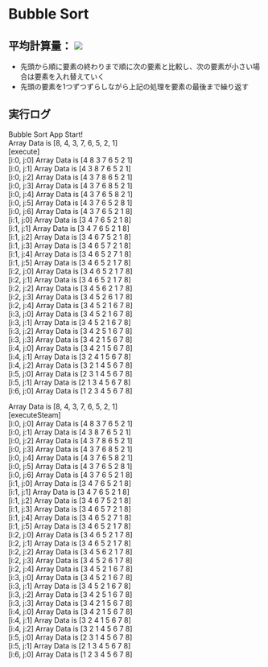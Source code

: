 # Bubble Sort  

## 平均計算量： <img src="https://latex.codecogs.com/gif.latex?\O(n^2)" />  

* 先頭から順に要素の終わりまで順に次の要素と比較し、次の要素が小さい場合は要素を入れ替えていく
* 先頭の要素を1つずつずらしながら上記の処理を要素の最後まで繰り返す

## 実行ログ

Bubble Sort App Start!  
Array Data is [8, 4, 3, 7, 6, 5, 2, 1]  
[execute]  
[i:0, j:0] Array Data is [4 8 3 7 6 5 2 1]  
[i:0, j:1] Array Data is [4 3 8 7 6 5 2 1]  
[i:0, j:2] Array Data is [4 3 7 8 6 5 2 1]  
[i:0, j:3] Array Data is [4 3 7 6 8 5 2 1]  
[i:0, j:4] Array Data is [4 3 7 6 5 8 2 1]  
[i:0, j:5] Array Data is [4 3 7 6 5 2 8 1]  
[i:0, j:6] Array Data is [4 3 7 6 5 2 1 8]  
[i:1, j:0] Array Data is [3 4 7 6 5 2 1 8]  
[i:1, j:1] Array Data is [3 4 7 6 5 2 1 8]  
[i:1, j:2] Array Data is [3 4 6 7 5 2 1 8]  
[i:1, j:3] Array Data is [3 4 6 5 7 2 1 8]  
[i:1, j:4] Array Data is [3 4 6 5 2 7 1 8]  
[i:1, j:5] Array Data is [3 4 6 5 2 1 7 8]  
[i:2, j:0] Array Data is [3 4 6 5 2 1 7 8]  
[i:2, j:1] Array Data is [3 4 6 5 2 1 7 8]  
[i:2, j:2] Array Data is [3 4 5 6 2 1 7 8]  
[i:2, j:3] Array Data is [3 4 5 2 6 1 7 8]  
[i:2, j:4] Array Data is [3 4 5 2 1 6 7 8]  
[i:3, j:0] Array Data is [3 4 5 2 1 6 7 8]  
[i:3, j:1] Array Data is [3 4 5 2 1 6 7 8]  
[i:3, j:2] Array Data is [3 4 2 5 1 6 7 8]  
[i:3, j:3] Array Data is [3 4 2 1 5 6 7 8]  
[i:4, j:0] Array Data is [3 4 2 1 5 6 7 8]  
[i:4, j:1] Array Data is [3 2 4 1 5 6 7 8]  
[i:4, j:2] Array Data is [3 2 1 4 5 6 7 8]  
[i:5, j:0] Array Data is [2 3 1 4 5 6 7 8]  
[i:5, j:1] Array Data is [2 1 3 4 5 6 7 8]  
[i:6, j:0] Array Data is [1 2 3 4 5 6 7 8]  

Array Data is [8, 4, 3, 7, 6, 5, 2, 1]  
[executeSteam]  
[i:0, j:0] Array Data is [4 8 3 7 6 5 2 1]  
[i:0, j:1] Array Data is [4 3 8 7 6 5 2 1]  
[i:0, j:2] Array Data is [4 3 7 8 6 5 2 1]  
[i:0, j:3] Array Data is [4 3 7 6 8 5 2 1]  
[i:0, j:4] Array Data is [4 3 7 6 5 8 2 1]  
[i:0, j:5] Array Data is [4 3 7 6 5 2 8 1]  
[i:0, j:6] Array Data is [4 3 7 6 5 2 1 8]  
[i:1, j:0] Array Data is [3 4 7 6 5 2 1 8]  
[i:1, j:1] Array Data is [3 4 7 6 5 2 1 8]  
[i:1, j:2] Array Data is [3 4 6 7 5 2 1 8]  
[i:1, j:3] Array Data is [3 4 6 5 7 2 1 8]  
[i:1, j:4] Array Data is [3 4 6 5 2 7 1 8]  
[i:1, j:5] Array Data is [3 4 6 5 2 1 7 8]  
[i:2, j:0] Array Data is [3 4 6 5 2 1 7 8]  
[i:2, j:1] Array Data is [3 4 6 5 2 1 7 8]  
[i:2, j:2] Array Data is [3 4 5 6 2 1 7 8]  
[i:2, j:3] Array Data is [3 4 5 2 6 1 7 8]  
[i:2, j:4] Array Data is [3 4 5 2 1 6 7 8]  
[i:3, j:0] Array Data is [3 4 5 2 1 6 7 8]  
[i:3, j:1] Array Data is [3 4 5 2 1 6 7 8]  
[i:3, j:2] Array Data is [3 4 2 5 1 6 7 8]  
[i:3, j:3] Array Data is [3 4 2 1 5 6 7 8]  
[i:4, j:0] Array Data is [3 4 2 1 5 6 7 8]  
[i:4, j:1] Array Data is [3 2 4 1 5 6 7 8]  
[i:4, j:2] Array Data is [3 2 1 4 5 6 7 8]  
[i:5, j:0] Array Data is [2 3 1 4 5 6 7 8]  
[i:5, j:1] Array Data is [2 1 3 4 5 6 7 8]  
[i:6, j:0] Array Data is [1 2 3 4 5 6 7 8]  
